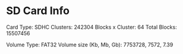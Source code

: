 # SD Card Info

Card Type: SDHC
Clusters: 242304
Blocks x Cluster: 64
Total Blocks: 15507456

Volume Type: FAT32
Volume size (Kb, Mb, Gb): 7753728, 7572, 7.39
